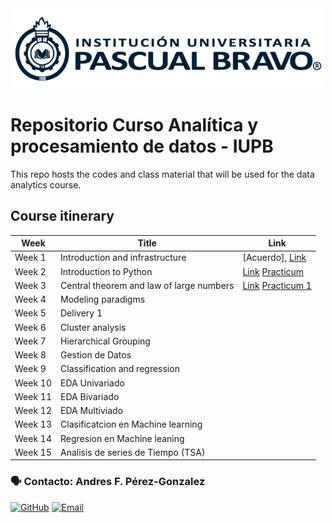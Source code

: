 <center> <img src="Images/iupb_logo.png" width="500px"/> </center>

# Repositorio Curso Analítica y procesamiento de datos - IUPB


This repo hosts the codes and class material that will be used for the data analytics course. 


##  Course itinerary

| Week | Title | Link |
|---|---|---|
| Week 1  | Introduction and infrastructure | [Acuerdo], [Link](https://drive.google.com/file/d/1NGYp8k6k4oTRuzCMY7nAC4AbpFGU62eR/view?usp=drive_link)
| Week 2  | Introduction to Python | [Link](https://colab.research.google.com/drive/1W3jph7FFw1y9cLuzdTz1shWMFcSgUyln?usp=drive_link) [Practicum ](https://github.com/rubenfonnegra/analitica_datos/blob/master/Sem_2/Practicum_1.ipynb) 
| Week 3  | Central theorem and law of large numbers | [Link](https://drive.google.com/file/d/1WyV5CeLRqaEUq23UIfrRiCamEqynD-KV/view?usp=drive_link) [Practicum 1](https://colab.research.google.com/github/andresperez86/Data-Analitys/blob/master/Sem_2/Practicum_1.ipynb) 
| Week 4  | Modeling paradigms | 
| Week 5  | Delivery 1
| Week 6  |  Cluster analysis | 
| Week 7  | Hierarchical Grouping | 
| Week 8  | Gestion de Datos | 
| Week 9  | Classification and regression | 
| Week 10 | EDA Univariado| 
| Week 11 | EDA Bivariado | 
| Week 12 | EDA Multiviado | 
| Week 13 | Clasificatcion en Machine learning | 
| Week 14 | Regresion en Machine leaning | 
| Week 15 | Analisis de series de Tiempo (TSA) |


### 🗣️ Contacto: Andres F. Pérez-Gonzalez

  [![GitHub](https://img.shields.io/badge/github-%23121011.svg?style=for-the-badge&logo=github&logoColor=white)](https://github.com/andresperez86/Data-Analitys) 
  [![Email](https://img.shields.io/badge/Email-c14438?style=for-the-badge&logo=gmail&logoColor=white)](mailto:andres.perez@pascualbravo.edu.co "Connect via Email")